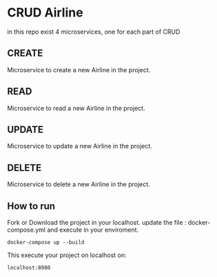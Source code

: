# CRUD Airline
in this repo exist 4 microservices, one for each part of CRUD
## CREATE
Microservice to create a new Airline in the project.

## READ
Microservice to read a new Airline in the project.

## UPDATE
Microservice to update a new Airline in the project.

## DELETE
Microservice to delete a new Airline in the project.

## How to run 
Fork or Download the project in your localhost. update the file : docker-compose.yml and execute in your enviroment.

```
docker-compose up --build
```
This execute your project on localhost on:
```
localhost:8080
```
